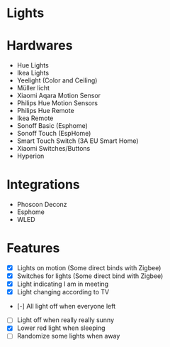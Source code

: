 # Lights

# Hardwares

- Hue Lights
- Ikea Lights
- Yeelight (Color and Ceiling)
- Müller licht
- Xiaomi Aqara Motion Sensor
- Philips Hue Motion Sensors
- Philips Hue Remote
- Ikea Remote
- Sonoff Basic (Esphome)
- Sonoff Touch (EspHome)
- Smart Touch Switch (3A EU Smart Home)
- Xiaomi Switches/Buttons
- Hyperion

# Integrations

- Phoscon Deconz
- Esphome
- WLED

# Features

- [x] Lights on motion (Some direct binds with Zigbee)
- [x] Switches for lights (Some direct bind with Zigbee)
- [x] Light indicating I am in meeting
- [x] Light changing according to TV
- [-] All light off when everyone left
- [ ] Light off when really really sunny
- [x] Lower red light when sleeping
- [ ] Randomize some lights when away
